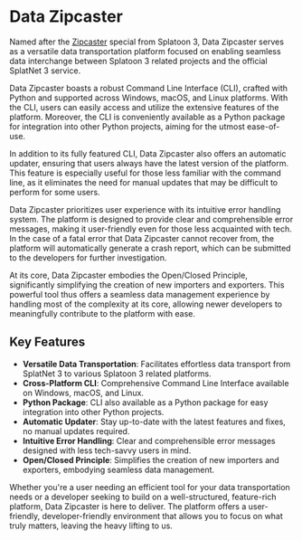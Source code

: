 Data Zipcaster
==============

Named after the [Zipcaster](https://splatoonwiki.org/wiki/Zipcaster) special from Splatoon 3, Data Zipcaster serves as a versatile data transportation platform focused on enabling seamless data interchange between Splatoon 3 related projects and the official SplatNet 3 service.

Data Zipcaster boasts a robust Command Line Interface (CLI), crafted with Python and supported across Windows, macOS, and Linux platforms. With the CLI, users can easily access and utilize the extensive features of the platform. Moreover, the CLI is conveniently available as a Python package for integration into other Python projects, aiming for the utmost ease-of-use.

In addition to its fully featured CLI, Data Zipcaster also offers an automatic updater, ensuring that users always have the latest version of the platform. This feature is especially useful for those less familiar with the command line, as it eliminates the need for manual updates that may be difficult to perform for some users.

Data Zipcaster prioritizes user experience with its intuitive error handling system. The platform is designed to provide clear and comprehensible error messages, making it user-friendly even for those less acquainted with tech. In the case of a fatal error that Data Zipcaster cannot recover from, the platform will automatically generate a crash report, which can be submitted to the developers for further investigation.

At its core, Data Zipcaster embodies the Open/Closed Principle, significantly simplifying the creation of new importers and exporters. This powerful tool thus offers a seamless data management experience by handling most of the complexity at its core, allowing newer developers to meaningfully contribute to the platform with ease.

Key Features
------------

- **Versatile Data Transportation**: Facilitates effortless data transport from SplatNet 3 to various Splatoon 3 related platforms.
- **Cross-Platform CLI**: Comprehensive Command Line Interface available on Windows, macOS, and Linux.
- **Python Package**: CLI also available as a Python package for easy integration into other Python projects.
- **Automatic Updater**: Stay up-to-date with the latest features and fixes, no manual updates required.
- **Intuitive Error Handling**: Clear and comprehensible error messages designed with less tech-savvy users in mind.
- **Open/Closed Principle**: Simplifies the creation of new importers and exporters, embodying seamless data management.

Whether you're a user needing an efficient tool for your data transportation needs or a developer seeking to build on a well-structured, feature-rich platform, Data Zipcaster is here to deliver. The platform offers a user-friendly, developer-friendly environment that allows you to focus on what truly matters, leaving the heavy lifting to us.

